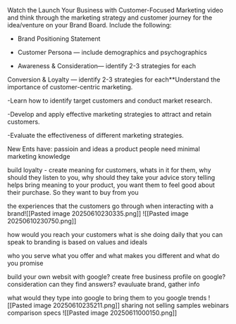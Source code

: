 
Watch the Launch Your Business with Customer-Focused Marketing video and think through the marketing strategy and customer journey for the idea/venture on your Brand Board. Include the following: 

- Brand Positioning Statement
    
- Customer Persona — include demographics and psychographics 
    
- Awareness & Consideration— identify 2-3 strategies for each

Conversion & Loyalty — identify 2-3 strategies for each**Understand the importance of customer-centric marketing. 

-Learn how to identify target customers and conduct market research.

-Develop and apply effective marketing strategies to attract and retain customers. 

-Evaluate the effectiveness of different marketing strategies.

New Ents have: passioin and ideas
a product people need
minimal marketing knowledge

build loyalty - create meaning for customers, whats in it for them, why should they listen to you, why should they take your advice
story telling helps bring meaning to your product, you want them to feel good about their purchase. So they want to buy from you

the experiences that the customers go through when interacting with a brand![[Pasted image 20250610230335.png]]
![[Pasted image 20250610230750.png]]

how would you reach your customers
what is she doing daily that you can speak to
branding is based on values and ideals

who you serve what you offer and what makes you different and what do you promise

build your own websit with google?
create free business profile on google?
consideration can they find answers? evauluate brand, gather info

what would they type into google to bring them to you
google trends
![[Pasted image 20250610235211.png]]
sharing not selling
samples
webinars
comparison specs ![[Pasted image 20250611000150.png]]

